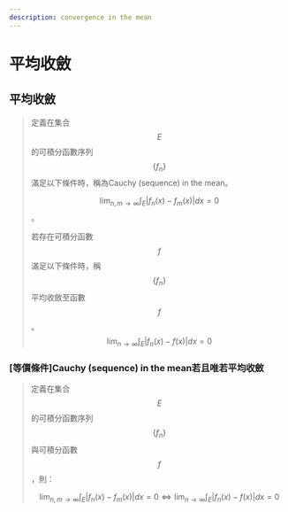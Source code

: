 ```yaml
---
description: convergence in the mean
---
```


# 平均收斂

## 平均收斂

> 定義在集合$$E$$的可積分函數序列$$\{f_n\}$$滿足以下條件時，稱為Cauchy (sequence) in the mean。
>
> $$\displaystyle \lim_{n,m \rightarrow \infty} \int_E |f_n(x) - f_m(x)|dx=0$$。
>
> 若存在可積分函數$$f$$滿足以下條件時，稱$$\{f_n\}$$平均收斂至函數$$f$$。$$\displaystyle \lim_{n \rightarrow \infty} \int_E |f_n(x) - f(x)|dx = 0$$

### \[等價條件]Cauchy (sequence) in the mean若且唯若平均收斂

> 定義在集合$$E$$的可積分函數序列$$\{f_n\}$$與可積分函數$$f$$，則：
>
> $$\displaystyle \lim_{n,m \rightarrow \infty} \int_E |f_n(x) - f_m(x)|dx=0 \Leftrightarrow \lim_{n \rightarrow \infty} \int_E |f_n(x) - f(x)|dx=0$$

